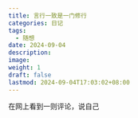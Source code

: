 ```yaml
---
title: 言行一致是一门修行
categories: 日记
tags:
  - 随想
date: 2024-09-04
description: 
image: 
weight: 1
draft: false
lastmod: 2024-09-04T17:03:02+08:00
---
```

在网上看到一则评论，说自己


